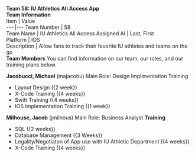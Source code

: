 **Team 58: IU Athletics All Access App**\
**Team Information**\
 Item | Value          
 --- |--- 
 Team Number   | 58            
 Team Name     | IU Athletics All Access 
 Assigned AI   | Last, First   
 Platform      | IOS           
 Description   | Allow fans to track their favorite IU athletes and teams on the go 
\
**Team Members**
You can find information on our team, our roles, and our training plans below.

**Jacobucci, Michael** (majacobu)
Main Role: Design Implimentation
Training
- Layout Design ({2 week})
- X-Code Training ({4 weeks}) 
- Swift Training ({4 weeks})
- IOS Implementation Training ({1 week})

**Milhouse, Jacob** (jmilhous)
Main Role: Business Analyst
**Training**
- SQL ({2 weeks})
- Database Management ({3 Weeks})
- Legality/Negotiaton of App use with IU Athletic Department ({4 weeks})
- X-Code Training ({4 weeks})
